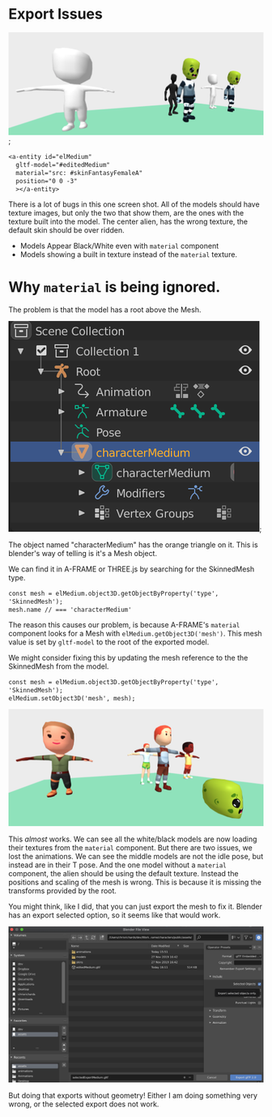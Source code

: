 # Export Issues

![Export Issue 1](./imgs/export_issue_1.png);

```
<a-entity id="elMedium"
  gltf-model="#editedMedium"
  material="src: #skinFantasyFemaleA"
  position="0 0 -3"
  ></a-entity>

```

There is a lot of bugs in this one screen shot. All of the models should have texture images, but only the two that show them, are the ones with the texture built into the model. The center alien, has the wrong texture, the default skin should be over ridden.

* Models Appear Black/White even with `material` component
* Models showing a built in texture instead of the `material` texture.



# Why `material` is being ignored.

The problem is that the model has a root above the Mesh.

![export_issue_1_settings](./imgs/export_issue_1_settings.png);

The object named "characterMedium" has the orange triangle on it. This is blender's way of telling is it's a Mesh object.

We can find it in A-FRAME or THREE.js by searching for the SkinnedMesh type.

```
const mesh = elMedium.object3D.getObjectByProperty('type', 'SkinnedMesh');
mesh.name // === 'characterMedium'
```

The reason this causes our problem, is because A-FRAME's `material` component looks for a Mesh with `elMedium.getObject3D('mesh')`. This mesh value is set by `gltf-model` to the root of the exported model.


We might consider fixing this by updating the mesh reference to the the SkinnedMesh from the model.

```
const mesh = elMedium.object3D.getObjectByProperty('type', 'SkinnedMesh');
elMedium.setObject3D('mesh', mesh);

```

![export_issue_1_attempt_1](./imgs/export_issue_1_attempt_1.png)

This *almost* works. We can see all the white/black models are now loading their textures from the `material` component. But there are two issues, we lost the animations. We can see the middle models are not the idle pose, but instead are in their T pose. And the one model without a `material` component, the alien should be using the default texture. Instead the positions and scaling of the mesh is wrong. This is because it is missing the transforms provided by the root.

You might think, like I did, that you can just export the mesh to fix it. Blender has an export selected option, so it seems like that would work.

![export_issue_1_attempt_2](./imgs/export_issue_1_attempt_2.png)

But doing that exports without geometry! Either I am doing something very wrong, or the selected export does not work.
